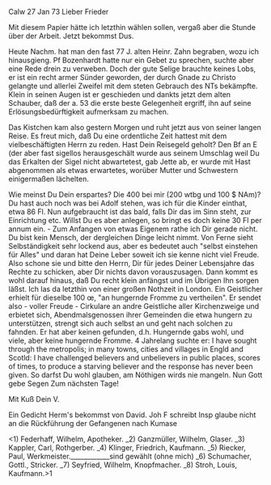  Calw 27 Jan 73
Lieber Frieder

Mit diesem Papier hätte ich letzthin wählen sollen, vergaß aber die Stunde über der Arbeit. Jetzt bekommst Dus.

Heute Nachm. hat man den fast 77 J. alten Heinr. Zahn begraben, wozu ich hinausgieng. Pf Bozenhardt hatte nur ein Gebet zu sprechen, suchte aber eine Rede drein zu verweben. Doch der gute Selige brauchte keines Lobs, er ist ein recht armer Sünder geworden, der durch Gnade zu Christo gelangte und allerlei Zweifel mit dem steten Gebrauch des NTs bekämpfte. Klein in seinen Augen ist er geschieden und dankts jetzt dem alten Schauber, daß der a. 53 die erste beste Gelegenheit ergriff, ihn auf seine Erlösungsbedürftigkeit aufmerksam zu machen.

Das Kistchen kam also gestern Morgen und ruht jetzt aus von seiner langen Reise. Es freut mich, daß Du eine ordentliche Zeit hattest mit dem vielbeschäftigten Herrn zu reden. Hast Dein Reisegeld geholt? Den Bf an E (der aber fast sigellos herausgeschält wurde aus seinem Umschlag weil Du das Erkalten der Sigel nicht abwartetest, gab Jette ab, er wurde mit Hast abgenommen als etwas erwartetes, worüber Mutter und Schwestern einigermaßen lächelten.

Wie meinst Du Dein erspartes? Die 400 bei mir (200 wtbg und 100 $ NAm)? Du hast auch noch was bei Adolf stehen, was ich für die Kinder einthat, etwa 86 Fl. Nun aufgebraucht ist das bald, falls Dir das im Sinn steht, zur Einrichtung etc. Willst Du es aber anlegen, so bringt es doch keine 30 Fl per annum ein. - Zum Anfangen von etwas Eigenem rathe ich Dir gerade nicht. Du bist kein Mensch, der dergleichen Dinge leicht nimmt. Von Ferne sieht Selbständigkeit sehr lockend aus, aber es bedeutet auch "selbst einstehen für Alles" und daran hat Deine Leber soweit ich sie kenne nicht viel Freude. Also schone sie und bitte den Herrn, Dir für jedes Deiner Lebensjahre das Rechte zu schicken, aber Dir nichts davon vorauszusagen. Dann kommt es wohl darauf hinaus, daß Du recht klein anfängst und im Übrigen Ihn sorgen läßst. Ich las da letzthin von einer großen Nothzeit in London. Ein Geistlicher erhielt für dieselbe 100 œ, "an hungernde Fromme zu vertheilen". Er sendet also - voller Freude - Cirkulare an andre Geistliche aller Kirchenzweige und erbietet sich, Abendmalsgenossen ihrer Gemeinden die etwa hungern zu unterstützen, strengt sich auch selbst an und geht nach solchen zu fahnden. Er hat aber keinen gefunden, d.h. Hungernde gabs wohl, und viele, aber keine hungernde Fromme. 4 Jahrelang suchte er: I have sought through the metropolis; in many towns, cities and villages in Engld and Scotld: I have challenged believers and unbelievers in public places, scores of times, to produce a starving believer and the response has never been given. So darfst Du wohl glauben, am Nöthigen wirds nie mangeln. Nun Gott gebe Segen Zum nächsten Tage!

 Mit Kuß Dein V.

Ein Gedicht Herm's bekommst von David.
Joh F schreibt Insp glaube nicht an die Rückführung der Gefangenen nach Kumase

<1) Federhaff, Wilhelm, Apotheker.
_2) Ganzmüller, Wilhelm, Glaser.
_3) Kappler, Carl, Rothgerber.
_4) Klinger, Friedrich, Kaufmann.
_5) Riecker, Paul, Werkmeister.____________sind gewählt (ohne mich) _6) Schumacher, Gottl., Stricker.
_7) Seyfried, Wilhelm, Knopfmacher.
_8) Stroh, Louis, Kaufmann.>1
